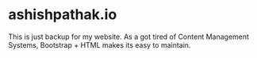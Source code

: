 # ashishpathak.io

This is just backup for my website. As a got tired of Content Management Systems, Bootstrap + HTML makes its easy to maintain. 
